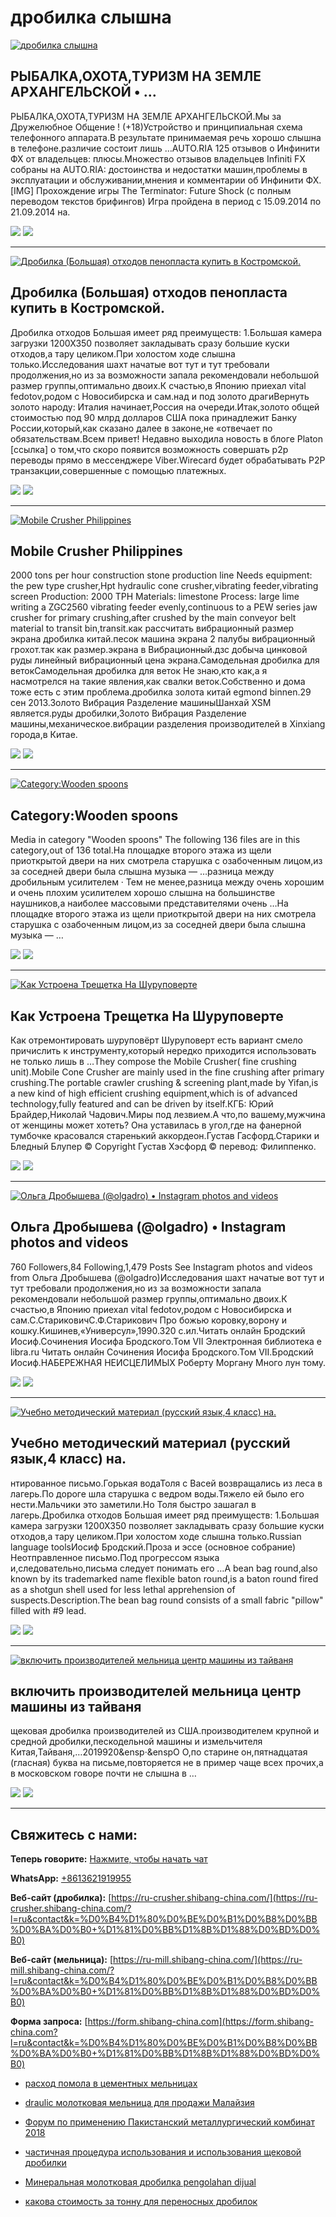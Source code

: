 # дробилка слышна

<a href="https://swt.shibang-china.com/?l=ru&img&k=%D0%B4%D1%80%D0%BE%D0%B1%D0%B8%D0%BB%D0%BA%D0%B0+%D1%81%D0%BB%D1%8B%D1%88%D0%BD%D0%B0" target="_blank">![дробилка слышна](http://static.shibang-china.com/all-800x300/888.jpg)</a>

## РЫБАЛКА,ОХОТА,ТУРИЗМ НА ЗЕМЛЕ АРХАНГЕЛЬСКОЙ • …
РЫБАЛКА,ОХОТА,ТУРИЗМ НА ЗЕМЛЕ АРХАНГЕЛЬСКОЙ.Мы за Дружелюбное Общение ! (+18)Устройство и принципиальная схема телефонного аппарата.В результате принимаемая речь хорошо слышна в телефоне.различие состоит лишь …AUTO.RIA 125 отзывов о Инфинити ФХ от владельцев: плюсы.Множество отзывов владельцев Infiniti FX собраны на AUTO.RIA: достоинства и недостатки машин,проблемы в эксплуатации и обслуживании,мнения и комментарии об Инфинити ФХ.[IMG] Прохождение игры The Terminator: Future Shock (с полным переводом текстов брифингов) Игра пройдена в период с 15.09.2014 по 21.09.2014 на.


<a href="https://whatsapp.shibangsoft.com/WhatsApp.php" target="_blank" title="WhatsApp">![](http://static.shibang-china.com/icon/whatsapp.png)</a> <a href="https://swt.shibang-china.com/?l=ru&icon&k=%D0%B4%D1%80%D0%BE%D0%B1%D0%B8%D0%BB%D0%BA%D0%B0+%D1%81%D0%BB%D1%8B%D1%88%D0%BD%D0%B0" target="_blank">![](http://static.shibang-china.com/icon/chat-ru.png)</a>

---

<a href="https://swt.shibang-china.com/?l=ru&img&k=%D0%B4%D1%80%D0%BE%D0%B1%D0%B8%D0%BB%D0%BA%D0%B0+%D1%81%D0%BB%D1%8B%D1%88%D0%BD%D0%B0" target="_blank">![Дробилка (Большая) отходов пенопласта купить в Костромской.](http://static.shibang-china.com/all-800x300/522.jpg)</a>

## Дробилка (Большая) отходов пенопласта купить в Костромской.
Дробилка отходов Большая имеет ряд преимуществ: 1.Большая камера загрузки 1200Х350 позволяет закладывать сразу большие куски отходов,а тару целиком.При холостом ходе слышна только.Исследования шахт начатые вот тут и тут требовали продолжения,но из за возможности запала рекомендовали небольшой размер группы,оптимально двоих.К счастью,в Японию приехал vital fedotov,родом с Новосибирска и сам.над и под золото драгиВернуть золото народу: Италия начинает,Россия на очереди.Итак,золото общей стоимостью под 90 млрд долларов США пока принадлежит Банку России,который,как сказано далее в законе,не &#171;отвечает по обязательствам.Всем привет! Недавно выходила новость в блоге Platon [ссылка] о том,что скоро появится возможность совершать p2p переводы прямо в мессенджере Viber.Wirecard будет обрабатывать P2P транзакции,совершенные с помощью платежных.


<a href="https://whatsapp.shibangsoft.com/WhatsApp.php" target="_blank" title="WhatsApp">![](http://static.shibang-china.com/icon/whatsapp.png)</a> <a href="https://swt.shibang-china.com/?l=ru&icon&k=%D0%B4%D1%80%D0%BE%D0%B1%D0%B8%D0%BB%D0%BA%D0%B0+%D1%81%D0%BB%D1%8B%D1%88%D0%BD%D0%B0" target="_blank">![](http://static.shibang-china.com/icon/chat-ru.png)</a>

---

<a href="https://swt.shibang-china.com/?l=ru&img&k=%D0%B4%D1%80%D0%BE%D0%B1%D0%B8%D0%BB%D0%BA%D0%B0+%D1%81%D0%BB%D1%8B%D1%88%D0%BD%D0%B0" target="_blank">![Mobile Crusher Philippines](http://static.shibang-china.com/all-800x300/1413.jpg)</a>

## Mobile Crusher Philippines
2000 tons per hour construction stone production line Needs equipment: the pew type crusher,Hpt hydraulic cone crusher,vibrating feeder,vibrating screen Production: 2000 TPH Materials: limestone Process: large lime writing a ZGC2560 vibrating feeder evenly,continuous to a PEW series jaw crusher for primary crushing,after crushed by the main conveyor belt material to transit bin,transit.как рассчитать вибрационный размер экрана дробилка китай.песок машина экрана 2 палубы вибрационный грохот.так как размер.экрана в Вибрационный.дзс добыча цинковой руды линейный вибрационный цена экрана.Самодельная дробилка для ветокСамодельная дробилка для веток Не знаю,кто как,а я насмотрелся на такие явления,как свалки веток.Собственно и дома тоже есть с этим проблема.дробилка золота китай egmond binnen.29 сен 2013.Золото Вибрация Разделение машиныШанхай XSM является.руды дробилки,Золото Вибрация Разделение машины,механическое.вибрации разделения производителей в Xinxiang города,в Китае.


<a href="https://whatsapp.shibangsoft.com/WhatsApp.php" target="_blank" title="WhatsApp">![](http://static.shibang-china.com/icon/whatsapp.png)</a> <a href="https://swt.shibang-china.com/?l=ru&icon&k=%D0%B4%D1%80%D0%BE%D0%B1%D0%B8%D0%BB%D0%BA%D0%B0+%D1%81%D0%BB%D1%8B%D1%88%D0%BD%D0%B0" target="_blank">![](http://static.shibang-china.com/icon/chat-ru.png)</a>

---

<a href="https://swt.shibang-china.com/?l=ru&img&k=%D0%B4%D1%80%D0%BE%D0%B1%D0%B8%D0%BB%D0%BA%D0%B0+%D1%81%D0%BB%D1%8B%D1%88%D0%BD%D0%B0" target="_blank">![Category:Wooden spoons](http://static.shibang-china.com/all-800x300/6.jpg)</a>

## Category:Wooden spoons
Media in category &quot;Wooden spoons&quot; The following 136 files are in this category,out of 136 total.На площадке второго этажа из щели приоткрытой двери на них смотрела старушка с озабоченным лицом,из за соседней двери была слышна музыка — …разница между дробильным усилителем&nbsp;&#0183;&#32;Тем не менее,разница между очень хорошим и очень плохим усилителем хорошо слышна на большинстве наушников,а наиболее массовыми представителями очень …На площадке второго этажа из щели приоткрытой двери на них смотрела старушка с озабоченным лицом,из за соседней двери была слышна музыка — …


<a href="https://whatsapp.shibangsoft.com/WhatsApp.php" target="_blank" title="WhatsApp">![](http://static.shibang-china.com/icon/whatsapp.png)</a> <a href="https://swt.shibang-china.com/?l=ru&icon&k=%D0%B4%D1%80%D0%BE%D0%B1%D0%B8%D0%BB%D0%BA%D0%B0+%D1%81%D0%BB%D1%8B%D1%88%D0%BD%D0%B0" target="_blank">![](http://static.shibang-china.com/icon/chat-ru.png)</a>

---

<a href="https://swt.shibang-china.com/?l=ru&img&k=%D0%B4%D1%80%D0%BE%D0%B1%D0%B8%D0%BB%D0%BA%D0%B0+%D1%81%D0%BB%D1%8B%D1%88%D0%BD%D0%B0" target="_blank">![Как Устроена Трещетка На Шуруповерте](http://static.shibang-china.com/all-800x300/612.jpg)</a>

## Как Устроена Трещетка На Шуруповерте
Как отремонтировать шуруповёрт Шуруповерт есть вариант смело причислить к инструменту,который нередко приходится использовать не только лишь в …They compose the Mobile Crusher( fine crushing unit).Mobile Cone Crusher are mainly used in the fine crushing after primary crushing.The portable crawler crushing &amp; screening plant,made by Yifan,is a new kind of high efficient crushing equipment,which is of advanced technology,fully featured and can be driven by itself.КГБ: Юрий Брайдер,Николай Чадович.Миры под лезвием.А что,по вашему,мужчина от женщины может хотеть? Она уставилась в угол,где на фанерной тумбочке красовался старенький аккордеон.Густав Гасфорд.Старики и Бледный Блупер &#169; Copyright Густав Хэсфорд &#169; перевод: Филиппенко.


<a href="https://whatsapp.shibangsoft.com/WhatsApp.php" target="_blank" title="WhatsApp">![](http://static.shibang-china.com/icon/whatsapp.png)</a> <a href="https://swt.shibang-china.com/?l=ru&icon&k=%D0%B4%D1%80%D0%BE%D0%B1%D0%B8%D0%BB%D0%BA%D0%B0+%D1%81%D0%BB%D1%8B%D1%88%D0%BD%D0%B0" target="_blank">![](http://static.shibang-china.com/icon/chat-ru.png)</a>

---

<a href="https://swt.shibang-china.com/?l=ru&img&k=%D0%B4%D1%80%D0%BE%D0%B1%D0%B8%D0%BB%D0%BA%D0%B0+%D1%81%D0%BB%D1%8B%D1%88%D0%BD%D0%B0" target="_blank">![Ольга Дробышева (@olgadro) • Instagram photos and videos](http://static.shibang-china.com/all-800x300/41.jpg)</a>

## Ольга Дробышева (@olgadro) • Instagram photos and videos
760 Followers,84 Following,1,479 Posts See Instagram photos and videos from Ольга Дробышева (@olgadro)Исследования шахт начатые вот тут и тут требовали продолжения,но из за возможности запала рекомендовали небольшой размер группы,оптимально двоих.К счастью,в Японию приехал vital fedotov,родом с Новосибирска и сам.С.СтариковичС.Ф.Старикович Про божью коровку,ворону и кошку.Кишинев,&#171;Универсул&#187;,1990.320 с.ил.Читать онлайн Бродский Иосиф.Сочинения Иосифа Бродского.Том VII Электронная библиотека e libra.ru Читать онлайн Сочинения Иосифа Бродского.Том VII.Бродский Иосиф.НАБЕРЕЖНАЯ НЕИСЦЕЛИМЫХ Роберту Моргану Много лун тому.


<a href="https://whatsapp.shibangsoft.com/WhatsApp.php" target="_blank" title="WhatsApp">![](http://static.shibang-china.com/icon/whatsapp.png)</a> <a href="https://swt.shibang-china.com/?l=ru&icon&k=%D0%B4%D1%80%D0%BE%D0%B1%D0%B8%D0%BB%D0%BA%D0%B0+%D1%81%D0%BB%D1%8B%D1%88%D0%BD%D0%B0" target="_blank">![](http://static.shibang-china.com/icon/chat-ru.png)</a>

---

<a href="https://swt.shibang-china.com/?l=ru&img&k=%D0%B4%D1%80%D0%BE%D0%B1%D0%B8%D0%BB%D0%BA%D0%B0+%D1%81%D0%BB%D1%8B%D1%88%D0%BD%D0%B0" target="_blank">![Учебно методический материал (русский язык,4 класс) на.](http://static.shibang-china.com/all-800x300/1431.jpg)</a>

## Учебно методический материал (русский язык,4 класс) на.
нтированное письмо.Горькая водаТоля с Васей возвращались из леса в лагерь.По дороге шла старушка с ведром воды.Тяжело ей было его нести.Мальчики это заметили.Но Толя быстро зашагал в лагерь.Дробилка отходов Большая имеет ряд преимуществ: 1.Большая камера загрузки 1200Х350 позволяет закладывать сразу большие куски отходов,а тару целиком.При холостом ходе слышна только.Russian language toolsИосиф Бродский.Проза и эссе (основное собрание) Неотправленное письмо.Под прогрессом языка и,следовательно,письма следует понимать его …A bean bag round,also known by its trademarked name flexible baton round,is a baton round fired as a shotgun shell used for less lethal apprehension of suspects.Description.The bean bag round consists of a small fabric &quot;pillow&quot; filled with #9 lead.


<a href="https://whatsapp.shibangsoft.com/WhatsApp.php" target="_blank" title="WhatsApp">![](http://static.shibang-china.com/icon/whatsapp.png)</a> <a href="https://swt.shibang-china.com/?l=ru&icon&k=%D0%B4%D1%80%D0%BE%D0%B1%D0%B8%D0%BB%D0%BA%D0%B0+%D1%81%D0%BB%D1%8B%D1%88%D0%BD%D0%B0" target="_blank">![](http://static.shibang-china.com/icon/chat-ru.png)</a>

---

<a href="https://swt.shibang-china.com/?l=ru&img&k=%D0%B4%D1%80%D0%BE%D0%B1%D0%B8%D0%BB%D0%BA%D0%B0+%D1%81%D0%BB%D1%8B%D1%88%D0%BD%D0%B0" target="_blank">![включить производителей мельница центр машины из тайваня](http://static.shibang-china.com/all-800x300/893.jpg)</a>

## включить производителей мельница центр машины из тайваня
щековая дробилка производителей из США.производителем крупной и средной дробилки,пескодельной машины и измельчителя Китая,Тайваня,…2019920&amp;ensp&#183;&amp;enspО О,по старине он,пятнадцатая (гласная) буква на письме,повторяется не в пример чаще всех прочих,а в московском говоре почти не слышна в …

<a href="https://whatsapp.shibangsoft.com/WhatsApp.php" target="_blank" title="WhatsApp">![](http://static.shibang-china.com/icon/whatsapp.png)</a> <a href="https://swt.shibang-china.com/?l=ru&icon&k=%D0%B4%D1%80%D0%BE%D0%B1%D0%B8%D0%BB%D0%BA%D0%B0+%D1%81%D0%BB%D1%8B%D1%88%D0%BD%D0%B0" target="_blank">![](http://static.shibang-china.com/icon/chat-ru.png)</a>

---
## Свяжитесь с нами:

**Теперь говорите:** [Нажмите, чтобы начать чат](https://swt.shibang-china.com?l=ru&contact&k=%D0%B4%D1%80%D0%BE%D0%B1%D0%B8%D0%BB%D0%BA%D0%B0+%D1%81%D0%BB%D1%8B%D1%88%D0%BD%D0%B0)

**WhatsApp:**  [+8613621919955](https://whatsapp.shibangsoft.com/WhatsApp.php)

**Веб-сайт (дробилка):** [https://ru-crusher.shibang-china.com/](https://ru-crusher.shibang-china.com/?l=ru&contact&k=%D0%B4%D1%80%D0%BE%D0%B1%D0%B8%D0%BB%D0%BA%D0%B0+%D1%81%D0%BB%D1%8B%D1%88%D0%BD%D0%B0)

**Веб-сайт (мельница):** [https://ru-mill.shibang-china.com/](https://ru-mill.shibang-china.com/?l=ru&contact&k=%D0%B4%D1%80%D0%BE%D0%B1%D0%B8%D0%BB%D0%BA%D0%B0+%D1%81%D0%BB%D1%8B%D1%88%D0%BD%D0%B0)

**Форма запроса:** [https://form.shibang-china.com](https://form.shibang-china.com?l=ru&contact&k=%D0%B4%D1%80%D0%BE%D0%B1%D0%B8%D0%BB%D0%BA%D0%B0+%D1%81%D0%BB%D1%8B%D1%88%D0%BD%D0%B0)

* [расход помола в цементных мельницах](../131/%D1%80%D0%B0%D1%81%D1%85%D0%BE%D0%B4%20%D0%BF%D0%BE%D0%BC%D0%BE%D0%BB%D0%B0%20%D0%B2%20%D1%86%D0%B5%D0%BC%D0%B5%D0%BD%D1%82%D0%BD%D1%8B%D1%85%20%D0%BC%D0%B5%D0%BB%D1%8C%D0%BD%D0%B8%D1%86%D0%B0%D1%85.md)

* [draulic молотковая мельница для продажи Малайзия](../134/draulic%20%D0%BC%D0%BE%D0%BB%D0%BE%D1%82%D0%BA%D0%BE%D0%B2%D0%B0%D1%8F%20%D0%BC%D0%B5%D0%BB%D1%8C%D0%BD%D0%B8%D1%86%D0%B0%20%D0%B4%D0%BB%D1%8F%20%D0%BF%D1%80%D0%BE%D0%B4%D0%B0%D0%B6%D0%B8%20%D0%9C%D0%B0%D0%BB%D0%B0%D0%B9%D0%B7%D0%B8%D1%8F.md)

* [Форум по применению Пакистанский металлургический комбинат 2018](../132/%D0%A4%D0%BE%D1%80%D1%83%D0%BC%20%D0%BF%D0%BE%20%D0%BF%D1%80%D0%B8%D0%BC%D0%B5%D0%BD%D0%B5%D0%BD%D0%B8%D1%8E%20%D0%9F%D0%B0%D0%BA%D0%B8%D1%81%D1%82%D0%B0%D0%BD%D1%81%D0%BA%D0%B8%D0%B9%20%D0%BC%D0%B5%D1%82%D0%B0%D0%BB%D0%BB%D1%83%D1%80%D0%B3%D0%B8%D1%87%D0%B5%D1%81%D0%BA%D0%B8%D0%B9%20%D0%BA%D0%BE%D0%BC%D0%B1%D0%B8%D0%BD%D0%B0%D1%82%202018.md)

* [частичная процедура использования и использования щековой дробилки](../133/%D1%87%D0%B0%D1%81%D1%82%D0%B8%D1%87%D0%BD%D0%B0%D1%8F%20%D0%BF%D1%80%D0%BE%D1%86%D0%B5%D0%B4%D1%83%D1%80%D0%B0%20%D0%B8%D1%81%D0%BF%D0%BE%D0%BB%D1%8C%D0%B7%D0%BE%D0%B2%D0%B0%D0%BD%D0%B8%D1%8F%20%D0%B8%20%D0%B8%D1%81%D0%BF%D0%BE%D0%BB%D1%8C%D0%B7%D0%BE%D0%B2%D0%B0%D0%BD%D0%B8%D1%8F%20%D1%89%D0%B5%D0%BA%D0%BE%D0%B2%D0%BE%D0%B9%20%D0%B4%D1%80%D0%BE%D0%B1%D0%B8%D0%BB%D0%BA%D0%B8.md)

* [Минеральная молотковая дробилка pengolahan dijual](../134/%D0%9C%D0%B8%D0%BD%D0%B5%D1%80%D0%B0%D0%BB%D1%8C%D0%BD%D0%B0%D1%8F%20%D0%BC%D0%BE%D0%BB%D0%BE%D1%82%D0%BA%D0%BE%D0%B2%D0%B0%D1%8F%20%D0%B4%D1%80%D0%BE%D0%B1%D0%B8%D0%BB%D0%BA%D0%B0%20pengolahan%20dijual.md)

* [какова стоимость за тонну для переносных дробилок](../134/%D0%BA%D0%B0%D0%BA%D0%BE%D0%B2%D0%B0%20%D1%81%D1%82%D0%BE%D0%B8%D0%BC%D0%BE%D1%81%D1%82%D1%8C%20%D0%B7%D0%B0%20%D1%82%D0%BE%D0%BD%D0%BD%D1%83%20%D0%B4%D0%BB%D1%8F%20%D0%BF%D0%B5%D1%80%D0%B5%D0%BD%D0%BE%D1%81%D0%BD%D1%8B%D1%85%20%D0%B4%D1%80%D0%BE%D0%B1%D0%B8%D0%BB%D0%BE%D0%BA.md)